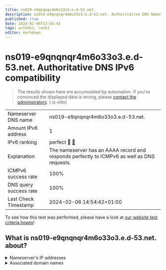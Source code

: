 ```yaml
---
title: ns019-e9qnqnqr4m6o33o3.e.d-53.net.
description: ns019-e9qnqnqr4m6o33o3.e.d-53.net. Authoritative DNS Nameserver IPv6 compatibility
published: true
date: 2024-02-06T13:54:42
tags: authdns, rank1
editor: markdown
---
```


# ns019-e9qnqnqr4m6o33o3.e.d-53.net. Authoritative DNS IPv6 compatibility

> The results shown here are accumulated by automation. If you're convinced the displayed data is wrong, please [contact the administrators](/howto/chat). 
{.is-info}




|   |   |
| - | - |
| Nameserver DNS name | ns019-e9qnqnqr4m6o33o3.e.d-53.net.
| Amount IPv6 address | 1
| IPv6 ranking | perfect :1st_place_medal: [🔗](/howto/ranking) |
| Explanation | The nameserver has an AAAA record and responds perfectly to ICMPv6 as well as DNS requests. |
| ICMPv6 success rate | 100%|
| DNS query success rate | 100% |
| Last Check Timestamp | 2024-02-06 14:54:42+01:00 |

To see how this test was performed, please have a look at [our website test criteria howto](/howto/testcriteria/authdns)!


## What is ns019-e9qnqnqr4m6o33o3.e.d-53.net. about?




<details>
<summary>Nameserver's IP addresses</summary>

2001:240:bb81::29:110

</details>



<details>
<summary>Associated domain names</summary>

www.nochubank.or.jp

</details>
